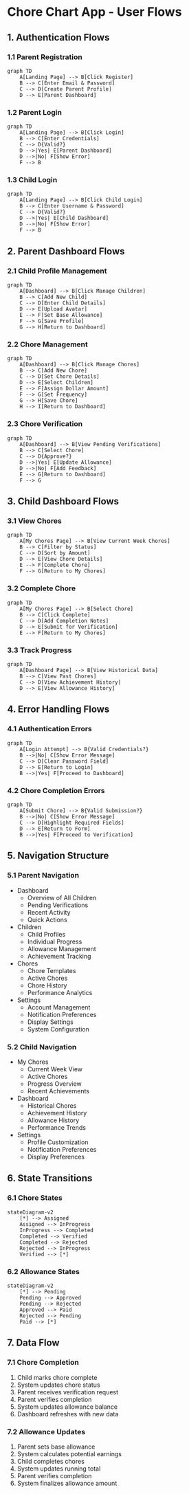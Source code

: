 # Chore Chart App - User Flows

## 1. Authentication Flows

### 1.1 Parent Registration

```mermaid
graph TD
    A[Landing Page] --> B[Click Register]
    B --> C[Enter Email & Password]
    C --> D[Create Parent Profile]
    D --> E[Parent Dashboard]
```

### 1.2 Parent Login

```mermaid
graph TD
    A[Landing Page] --> B[Click Login]
    B --> C[Enter Credentials]
    C --> D{Valid?}
    D -->|Yes| E[Parent Dashboard]
    D -->|No| F[Show Error]
    F --> B
```

### 1.3 Child Login

```mermaid
graph TD
    A[Landing Page] --> B[Click Child Login]
    B --> C[Enter Username & Password]
    C --> D{Valid?}
    D -->|Yes| E[Child Dashboard]
    D -->|No| F[Show Error]
    F --> B
```

## 2. Parent Dashboard Flows

### 2.1 Child Profile Management

```mermaid
graph TD
    A[Dashboard] --> B[Click Manage Children]
    B --> C[Add New Child]
    C --> D[Enter Child Details]
    D --> E[Upload Avatar]
    E --> F[Set Base Allowance]
    F --> G[Save Profile]
    G --> H[Return to Dashboard]
```

### 2.2 Chore Management

```mermaid
graph TD
    A[Dashboard] --> B[Click Manage Chores]
    B --> C[Add New Chore]
    C --> D[Set Chore Details]
    D --> E[Select Children]
    E --> F[Assign Dollar Amount]
    F --> G[Set Frequency]
    G --> H[Save Chore]
    H --> I[Return to Dashboard]
```

### 2.3 Chore Verification

```mermaid
graph TD
    A[Dashboard] --> B[View Pending Verifications]
    B --> C[Select Chore]
    C --> D{Approve?}
    D -->|Yes| E[Update Allowance]
    D -->|No| F[Add Feedback]
    E --> G[Return to Dashboard]
    F --> G
```

## 3. Child Dashboard Flows

### 3.1 View Chores

```mermaid
graph TD
    A[My Chores Page] --> B[View Current Week Chores]
    B --> C[Filter by Status]
    C --> D[Sort by Amount]
    D --> E[View Chore Details]
    E --> F[Complete Chore]
    F --> G[Return to My Chores]
```

### 3.2 Complete Chore

```mermaid
graph TD
    A[My Chores Page] --> B[Select Chore]
    B --> C[Click Complete]
    C --> D[Add Completion Notes]
    D --> E[Submit for Verification]
    E --> F[Return to My Chores]
```

### 3.3 Track Progress

```mermaid
graph TD
    A[Dashboard Page] --> B[View Historical Data]
    B --> C[View Past Chores]
    C --> D[View Achievement History]
    D --> E[View Allowance History]
```

## 4. Error Handling Flows

### 4.1 Authentication Errors

```mermaid
graph TD
    A[Login Attempt] --> B{Valid Credentials?}
    B -->|No| C[Show Error Message]
    C --> D[Clear Password Field]
    D --> E[Return to Login]
    B -->|Yes| F[Proceed to Dashboard]
```

### 4.2 Chore Completion Errors

```mermaid
graph TD
    A[Submit Chore] --> B{Valid Submission?}
    B -->|No| C[Show Error Message]
    C --> D[Highlight Required Fields]
    D --> E[Return to Form]
    B -->|Yes| F[Proceed to Verification]
```

## 5. Navigation Structure

### 5.1 Parent Navigation

- Dashboard
  - Overview of All Children
  - Pending Verifications
  - Recent Activity
  - Quick Actions
- Children
  - Child Profiles
  - Individual Progress
  - Allowance Management
  - Achievement Tracking
- Chores
  - Chore Templates
  - Active Chores
  - Chore History
  - Performance Analytics
- Settings
  - Account Management
  - Notification Preferences
  - Display Settings
  - System Configuration

### 5.2 Child Navigation

- My Chores
  - Current Week View
  - Active Chores
  - Progress Overview
  - Recent Achievements
- Dashboard
  - Historical Chores
  - Achievement History
  - Allowance History
  - Performance Trends
- Settings
  - Profile Customization
  - Notification Preferences
  - Display Preferences

## 6. State Transitions

### 6.1 Chore States

```mermaid
stateDiagram-v2
    [*] --> Assigned
    Assigned --> InProgress
    InProgress --> Completed
    Completed --> Verified
    Completed --> Rejected
    Rejected --> InProgress
    Verified --> [*]
```

### 6.2 Allowance States

```mermaid
stateDiagram-v2
    [*] --> Pending
    Pending --> Approved
    Pending --> Rejected
    Approved --> Paid
    Rejected --> Pending
    Paid --> [*]
```

## 7. Data Flow

### 7.1 Chore Completion

1. Child marks chore complete
2. System updates chore status
3. Parent receives verification request
4. Parent verifies completion
5. System updates allowance balance
6. Dashboard refreshes with new data

### 7.2 Allowance Updates

1. Parent sets base allowance
2. System calculates potential earnings
3. Child completes chores
4. System updates running total
5. Parent verifies completion
6. System finalizes allowance amount
